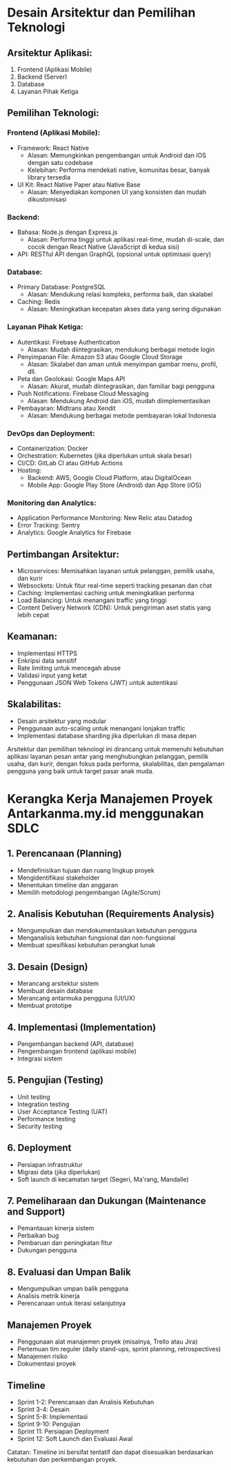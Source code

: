 # Desain Arsitektur dan Pemilihan Teknologi

## Arsitektur Aplikasi:
1. Frontend (Aplikasi Mobile)
2. Backend (Server)
3. Database
4. Layanan Pihak Ketiga

## Pemilihan Teknologi:

### Frontend (Aplikasi Mobile):
- Framework: React Native
  - Alasan: Memungkinkan pengembangan untuk Android dan iOS dengan satu codebase
  - Kelebihan: Performa mendekati native, komunitas besar, banyak library tersedia
- UI Kit: React Native Paper atau Native Base
  - Alasan: Menyediakan komponen UI yang konsisten dan mudah dikustomisasi

### Backend:
- Bahasa: Node.js dengan Express.js
  - Alasan: Performa tinggi untuk aplikasi real-time, mudah di-scale, dan cocok dengan React Native (JavaScript di kedua sisi)
- API: RESTful API dengan GraphQL (opsional untuk optimisasi query)

### Database:
- Primary Database: PostgreSQL
  - Alasan: Mendukung relasi kompleks, performa baik, dan skalabel
- Caching: Redis
  - Alasan: Meningkatkan kecepatan akses data yang sering digunakan

### Layanan Pihak Ketiga:
- Autentikasi: Firebase Authentication
  - Alasan: Mudah diintegrasikan, mendukung berbagai metode login
- Penyimpanan File: Amazon S3 atau Google Cloud Storage
  - Alasan: Skalabel dan aman untuk menyimpan gambar menu, profil, dll.
- Peta dan Geolokasi: Google Maps API
  - Alasan: Akurat, mudah diintegrasikan, dan familiar bagi pengguna
- Push Notifications: Firebase Cloud Messaging
  - Alasan: Mendukung Android dan iOS, mudah diimplementasikan
- Pembayaran: Midtrans atau Xendit
  - Alasan: Mendukung berbagai metode pembayaran lokal Indonesia

### DevOps dan Deployment:
- Containerization: Docker
- Orchestration: Kubernetes (jika diperlukan untuk skala besar)
- CI/CD: GitLab CI atau GitHub Actions
- Hosting: 
  - Backend: AWS, Google Cloud Platform, atau DigitalOcean
  - Mobile App: Google Play Store (Android) dan App Store (iOS)

### Monitoring dan Analytics:
- Application Performance Monitoring: New Relic atau Datadog
- Error Tracking: Sentry
- Analytics: Google Analytics for Firebase

## Pertimbangan Arsitektur:
- Microservices: Memisahkan layanan untuk pelanggan, pemilik usaha, dan kurir
- Websockets: Untuk fitur real-time seperti tracking pesanan dan chat
- Caching: Implementasi caching untuk meningkatkan performa
- Load Balancing: Untuk menangani traffic yang tinggi
- Content Delivery Network (CDN): Untuk pengiriman aset statis yang lebih cepat

## Keamanan:
- Implementasi HTTPS
- Enkripsi data sensitif
- Rate limiting untuk mencegah abuse
- Validasi input yang ketat
- Penggunaan JSON Web Tokens (JWT) untuk autentikasi

## Skalabilitas:
- Desain arsitektur yang modular
- Penggunaan auto-scaling untuk menangani lonjakan traffic
- Implementasi database sharding jika diperlukan di masa depan

Arsitektur dan pemilihan teknologi ini dirancang untuk memenuhi kebutuhan aplikasi layanan pesan antar yang menghubungkan pelanggan, pemilik usaha, dan kurir, dengan fokus pada performa, skalabilitas, dan pengalaman pengguna yang baik untuk target pasar anak muda.
# Kerangka Kerja Manajemen Proyek Antarkanma.my.id menggunakan SDLC

## 1. Perencanaan (Planning)
- Mendefinisikan tujuan dan ruang lingkup proyek
- Mengidentifikasi stakeholder
- Menentukan timeline dan anggaran
- Memilih metodologi pengembangan (Agile/Scrum)

## 2. Analisis Kebutuhan (Requirements Analysis)
- Mengumpulkan dan mendokumentasikan kebutuhan pengguna
- Menganalisis kebutuhan fungsional dan non-fungsional
- Membuat spesifikasi kebutuhan perangkat lunak

## 3. Desain (Design)
- Merancang arsitektur sistem
- Membuat desain database
- Merancang antarmuka pengguna (UI/UX)
- Membuat prototipe

## 4. Implementasi (Implementation)
- Pengembangan backend (API, database)
- Pengembangan frontend (aplikasi mobile)
- Integrasi sistem

## 5. Pengujian (Testing)
- Unit testing
- Integration testing
- User Acceptance Testing (UAT)
- Performance testing
- Security testing

## 6. Deployment
- Persiapan infrastruktur
- Migrasi data (jika diperlukan)
- Soft launch di kecamatan target (Segeri, Ma'rang, Mandalle)

## 7. Pemeliharaan dan Dukungan (Maintenance and Support)
- Pemantauan kinerja sistem
- Perbaikan bug
- Pembaruan dan peningkatan fitur
- Dukungan pengguna

## 8. Evaluasi dan Umpan Balik
- Mengumpulkan umpan balik pengguna
- Analisis metrik kinerja
- Perencanaan untuk iterasi selanjutnya

## Manajemen Proyek
- Penggunaan alat manajemen proyek (misalnya, Trello atau Jira)
- Pertemuan tim reguler (daily stand-ups, sprint planning, retrospectives)
- Manajemen risiko
- Dokumentasi proyek

## Timeline
- Sprint 1-2: Perencanaan dan Analisis Kebutuhan
- Sprint 3-4: Desain
- Sprint 5-8: Implementasi
- Sprint 9-10: Pengujian
- Sprint 11: Persiapan Deployment
- Sprint 12: Soft Launch dan Evaluasi Awal

Catatan: Timeline ini bersifat tentatif dan dapat disesuaikan berdasarkan kebutuhan dan perkembangan proyek.
